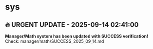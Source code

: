 # sys

## 🔥 URGENT UPDATE - 2025-09-14 02:41:00
**Manager/Math system has been updated with SUCCESS verification!**
Check: manager/math/SUCCESS_2025_09_14.md
